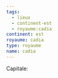```yaml
---
tags:
  - lieux
  - continent-est
  - royaume:cadia
continent: est
royaume: cadia
type: royaume
name: cadia
---
```

Capitale: 

